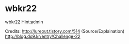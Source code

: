 # wbkr22
wbkr22
Hint:admin

Credits: http://lureout.tistory.com/514 (Source/Explaination)
http://blog.do9.kr/entry/Challenge-22
